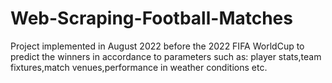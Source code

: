 # Web-Scraping-Football-Matches
Project implemented in August 2022 before the 2022 FIFA WorldCup to predict the winners in accordance to parameters such as: player stats,team fixtures,match venues,performance in weather conditions etc.
